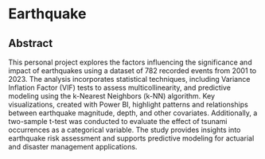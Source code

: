 ﻿# Earthquake
## Abstract
This personal project explores the factors influencing the significance and impact of earthquakes using a dataset of 782 recorded events from 2001 to 2023. The analysis incorporates statistical techniques, including Variance Inflation Factor (VIF) tests to assess multicollinearity, and predictive modeling using the k-Nearest Neighbors (k-NN) algorithm. Key visualizations, created with Power BI, highlight patterns and relationships between earthquake magnitude, depth, and other covariates. Additionally, a two-sample t-test was conducted to evaluate the effect of tsunami occurrences as a categorical variable. The study provides insights into earthquake risk assessment and supports predictive modeling for actuarial and disaster management applications.
